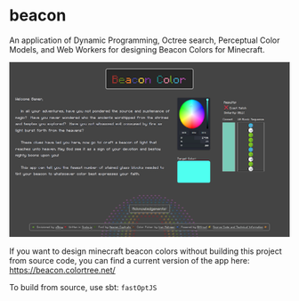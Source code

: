 # beacon
An application of Dynamic Programming, Octree search, Perceptual Color Models, and Web Workers for designing Beacon Colors for Minecraft.

<img src="https://raw.githubusercontent.com/dragonfly-ai/beacon/main/docs/image/screenshot01.png" alt="Screenshot of working Beacon app.">

If you want to design minecraft beacon colors without building this project from source code, you can find a current version of the app here: https://beacon.colortree.net/

To build from source, use sbt: `fastOptJS`

